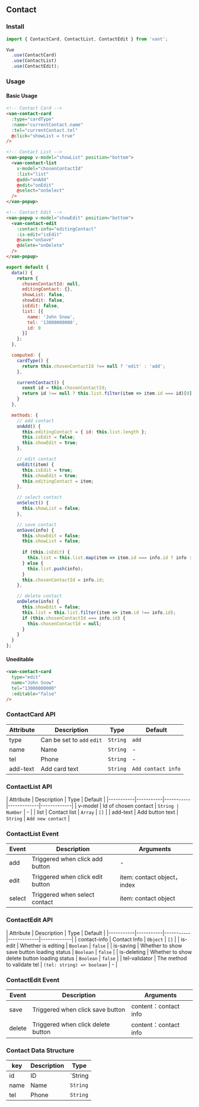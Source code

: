 ## Contact

### Install
``` javascript
import { ContactCard, ContactList, ContactEdit } from 'vant';

Vue
  .use(ContactCard)
  .use(ContactList)
  .use(ContactEdit);
```

### Usage

#### Basic Usage


```html
<!-- Contact Card -->
<van-contact-card
  :type="cardType"
  :name="currentContact.name"
  :tel="currentContact.tel"
  @click="showList = true"
/>

<!-- Contact List -->
<van-popup v-model="showList" position="bottom">
  <van-contact-list
    v-model="chosenContactId"
    :list="list"
    @add="onAdd"
    @edit="onEdit"
    @select="onSelect"
  />
</van-popup>

<!-- Contact Edit -->
<van-popup v-model="showEdit" position="bottom">
  <van-contact-edit
    :contact-info="editingContact"
    :is-edit="isEdit"
    @save="onSave"
    @delete="onDelete"
  />
</van-popup>
```

``` javascript
export default {
  data() {
    return {
      chosenContactId: null,
      editingContact: {},
      showList: false,
      showEdit: false,
      isEdit: false,
      list: [{
        name: 'John Snow',
        tel: '13000000000',
        id: 0
      }]
    };
  },

  computed: {
    cardType() {
      return this.chosenContactId !== null ? 'edit' : 'add';
    },

    currentContact() {
      const id = this.chosenContactId;
      return id !== null ? this.list.filter(item => item.id === id)[0] : {};
    }
  },

  methods: {
    // add contact
    onAdd() {
      this.editingContact = { id: this.list.length };
      this.isEdit = false;
      this.showEdit = true;
    },

    // edit contact
    onEdit(item) {
      this.isEdit = true;      
      this.showEdit = true;
      this.editingContact = item;
    },

    // select contact
    onSelect() {
      this.showList = false;
    },

    // save contact
    onSave(info) {
      this.showEdit = false;
      this.showList = false;
      
      if (this.isEdit) {
        this.list = this.list.map(item => item.id === info.id ? info : item);
      } else {
        this.list.push(info);
      }
      this.chosenContactId = info.id;
    },

    // delete contact
    onDelete(info) {
      this.showEdit = false;
      this.list = this.list.filter(item => item.id !== info.id);
      if (this.chosenContactId === info.id) {
        this.chosenContactId = null;
      }
    }
  }
};
```

#### Uneditable

```html
<van-contact-card
  type="edit"
  name="John Snow"
  tel="13000000000"
  :editable="false"
/>
```


### ContactCard API

| Attribute | Description | Type | Default |
|-----------|-----------|-----------|-------------|
| type | Can be set to `add` `edit` | `String` | `add` |
| name | Name | `String` | - |
| tel | Phone | `String` | - |
| add-text | Add card text | `String` | `Add contact info` |

### ContactList API

| Attribute | Description | Type | Default |
|-----------|-----------|-----------|-------------|-------------|
| v-model | Id of chosen contact | `String | Number` | - |
| list | Contact list | `Array` | `[]` |
| add-text | Add button text | `String` | `Add new contact` |

### ContactList Event

| Event | Description | Arguments |
|-----------|-----------|-----------|
| add | Triggered when click add button | - |
| edit | Triggered when click edit button | item: contact object，index |
| select | Triggered when select contact | item: contact object |

### ContactEdit API
| Attribute | Description | Type | Default |
|-----------|-----------|-----------|-------------|-------------|
| contact-info | Contact Info | `Object` | `[]` |
| is-edit | Whether is editing | `Boolean` | `false` |
| is-saving | Whether to show save button loading status | `Boolean` | `false` |
| is-deleting | Whether to show delete button loading status | `Boolean` | `false` |
| tel-validator | The method to validate tel | `(tel: string) => boolean` | - |

### ContactEdit Event

| Event | Description | Arguments |
|-----------|-----------|-----------|
| save | Triggered when click save button | content：contact info |
| delete | Triggered when click delete button | content：contact info |

### Contact Data Structure

| key | Description | Type |
|-----------|-----------|-----------|
| id | ID | `String | Number` |
| name | Name | `String` |
| tel | Phone | `String` |
